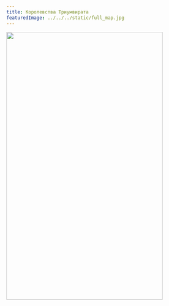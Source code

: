 ```yaml
---
title: Королевства Триумвирата
featuredImage: ../../../static/full_map.jpg
---
```



<img style="height: 700px; width: 90%" src="https://github.com/i-madness/azurion/blob/master/img/triumvirat.map.jpg?raw=true"/>